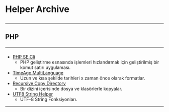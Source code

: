 # Helper Archive<hr>
## PHP<hr>

- [PHP SE Cli](php/CLICommand)
    - PHP geliştirme esnasında işlemleri hızlandırmak için geliştirilmiş bir komut satırı uygulaması.
- [TimeAgo MultiLanguage](php/Time%20Ago%20Multi%20Language)
    - Uzun ve kısa şekilde tarihleri x zaman önce olarak formatlar.
- [Recursive Copy Directory](php/Recursive%20Copy%20Directory)
    - Bir dizini içerisinde dosya ve klasörlerle kopyalar.
- [UTF8 String Helper](php/UTF8%20String%20Helper)
  - UTF-8 String Fonksiyonları.
<hr>

